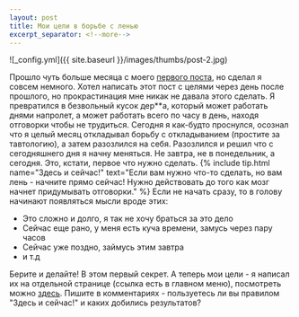 ```yaml
---
layout: post
title: Мои цели в борьбе с ленью
excerpt_separator: <!--more-->
---
```

![_config.yml]({{ site.baseurl }}/images/thumbs/post-2.jpg)

Прошло чуть больше месяца с моего [первого поста](http://cash3.ru/nachalo-borby-s-lenyu/), но сделал я совсем немного. Хотел написать этот пост с целями через день после прошлого, но прокрастинация мне никак не давала этого сделать. Я превратился в безвольный кусок дер**а, который может работать днями напролет, а может работать всего по часу в день, находя отговорки чтобы не трудиться.
Сегодня я как-будто проснулся, осознал что я целый месяц откладывал борьбу с откладыванием (простите за тавтологию), а затем разозлился на себя. Разозлился и решил что с сегодняшнего дня я начну меняться. Не завтра, не в понедельник, а сегодня. Это, кстати, первое что нужно сделать.
{% include tip.html name="Здесь и сейчас!" text="Если вам нужно что-то сделать, но вам лень - начните прямо сейчас! Нужно действовать до того как мозг начнет придумывать отговорки." %}
Если не начать сразу, то в голову начинают появляться мысли вроде этих:

+ Это сложно и долго, я так не хочу браться за это дело
+ Сейчас еще рано, у меня есть куча времени, замусь через пару часов
+ Сейчас уже поздно, займусь этим завтра
+ и т.д

Берите и делайте! В этом первый секрет.
А теперь мои цели - я написал их на отдельной странице (ссылка есть в главном меню), посмотреть можно [здесь](http://cash3.ru/moi-tseli). Пишите в комментариях - пользуетесь ли вы правилом "Здесь и сейчас!" и каких добились результатов?